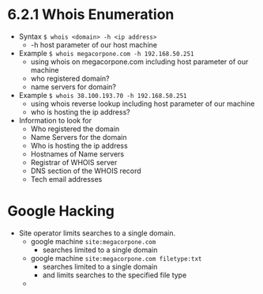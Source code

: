 # 6.2.1 Whois Enumeration 
- Syntax `$ whois <domain> -h <ip address>`
	- -h host parameter of our host machine
- Example `$ whois megacorpone.com -h 192.168.50.251`
	- using whois on megacorpone.com including host parameter of our machine
	- who registered domain?
	- name servers for domain?
- Example `$ whois 38.100.193.70 -h 192.168.50.251`
	- using whois reverse lookup including host parameter of our machine
	- who is hosting the ip address?
- Information to look for
	- Who registered the domain
	- Name Servers for the domain
	- Who is hosting the ip address
	- Hostnames of Name servers
	- Registrar of WHOIS server
	- DNS section of the WHOIS record
	- Tech email addresses 

# Google Hacking
- Site operator limits searches to a single domain. 
	- google machine `site:megacorpone.com`
		- searches limited to a single domain
	- google machine `site:megacorpone.com filetype:txt`
		- searches limited to a single domain 
		- and limits searches to the specified file type
	- 